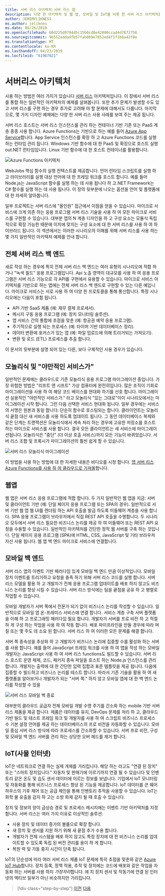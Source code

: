 ```yaml
---
title: 서버 리스 아키텍처-서버 리스 앱
description: 다양 한 아키텍처 및 웹 앱, 모바일 및 IoT를 비롯 한 서버 리스 아키텍처를 지 원하는 앱의 탐색입니다.
author: JEREMYLIKNESS
ms.author: jeliknes
ms.date: 06/26/2018
ms.openlocfilehash: 60d225d9794d5c15b0cd8e42800ccad4d7872756
ms.sourcegitcommit: 9b552addadfb57fab0b9e7852ed4f1f1b8a42f8e
ms.translationtype: MT
ms.contentlocale: ko-KR
ms.lasthandoff: 04/23/2019
ms.locfileid: "61967821"
---
```

# <a name="serverless-architecture"></a>서버리스 아키텍처

사용 하는 방법은 여러 가지가 있습니다 [서버 리스](http://azure.com/serverless) 아키텍처입니다. 이 장에서 서버 리스를 통합 하는 일반적인 아키텍처의 예제를 살펴봅니다. 또한 추가 문제가 발생할 수도 있고 서버 리스를 구현 하는 경우 추가로 고려해 야 할 문제에 대해서도 다룹니다. 마지막으로, 몇 가지 디자인 예제에는 다양 한 서버 리스 사용 사례를 보여 주는 제공 됩니다.

서버 리스 호스트는 서버 리스 인스턴스를 관리 하는 컨테이너 기반 기존 또는 PaaS 계층 종종 사용 합니다. Azure Functions는 기반으로 하는 예를 들어 [Azure App Service](https://docs.microsoft.com/azure/app-service/)합니다. App Service 인스턴스를 확장 하 고 Azure Functions 코드를 실행 하는 런타임 관리 됩니다. Windows 기반 함수에 대 한 PaaS 및 확장으로 호스트 실행 out.NET 런타임입니다. Linux 기반 함수에 대 한 호스트 컨테이너를 활용합니다.

![Azure Functions 아키텍처](./media/azure-functions-architecture.png)

WebJobs 핵심 함수의 실행 컨텍스트를 제공합니다. 언어 런타임 스크립트를 실행 하 고 라이브러리를 실행 대상 언어에 대 한 프레임 워크를 호스트 합니다. 예를 들어 Node.js는 JavaScript 함수를 실행 하는 데 사용 됩니다 하 고.NET Framework는 C# 함수를 실행 하는 데 사용 됩니다. 이 장의 뒷부분에 나오는 옵션을 언어 및 플랫폼에 대 한 자세히 알아봅니다.

일부 프로젝트는 서버 리스에 "올인원" 접근에서 이점을 얻을 수 있습니다. 마이크로 서비스에 크게 의존 하는 응용 프로그램 서버 리스 기술을 사용 하 여 모든 마이크로 서비스를 구현할 수 있습니다. 대부분 앱의 N 계층 디자인을 하 고 구성 요소는 모듈식 독립적으로 확장 가능한 때문에 이치에 맞지는 구성 요소에 대 한 서버 리스를 사용 하 여 하이브리드 됩니다. 이 섹션에서는 이러한 시나리오의 이해를 위해 서버 리스를 사용 하는 몇 가지 일반적인 아키텍처 예제를 안내 합니다.

## <a name="full-serverless-back-end"></a>전체 서버 리스 백 엔드

새로 작성 하는 경우에 특히 전체 서버 리스 백 엔드는 여러 유형의 시나리오에 적합 하거나 "녹색 필드" 응용 프로그램입니다. Api 노출 영역이 대규모를 사용 하 여 응용 프로그램은 서버 리스 기능으로 각 API를 구현에서 유용할 수 있습니다. 마이크로 서비스 아키텍처를 기반으로 하는 앱에는 전체 서버 리스 백 엔드로 구현할 수 있는 다른 예입니다. 마이크로 서비스는 서로 사용 하 여 다양 한 프로토콜을 통해 통신합니다. 특정 시나리오에는 다음이 포함 됩니다.

* API 기반 SaaS 제품 (예: 재무 결제 프로세서).
* 메시지 구동 응용 프로그램 (예: 장치 모니터링 솔루션).
* 앱 서비스 간의 통합에 초점을 맞춘 (예: 항공권 예약 응용 프로그램).
* 주기적으로 실행 되는 프로세스 (예: 타이머 기반 데이터베이스 정리).
* 데이터 변환에 포커스가 있는 앱 (예: 파일 업로드에 의해 트리거되는 가져오기).
* 변환 및 로드 (ETL) 프로세스를 추출 합니다.

이 문서의 뒷부분에 설명 되어 있는 다른, 보다 구체적인 사용 경우가 있습니다.

## <a name="monoliths-and-starving-the-beast"></a>모놀리식 및 "야만적인 서비스가"

일반적인 문제에는 클라우드로 기존 모놀리식 응용 프로그램 마이그레이션 중입니다. 가장 위험한 방법은 "리프트 앤 시프트" 가상 컴퓨터에 완전히입니다. 많은 조직이 기회로 마이그레이션을 사용 하 여 해당 코드 베이스를 현대화 하기를 선호 합니다. 마이그레이션 실용적인 "야만적인 서비스가." 라고 모놀리식 "있는 그대로"이이 시나리오에서는 마이그레이션 시작 합니다. 그런 다음 선택한 서비스 현대화 됩니다. 일부 경우에는 서비스의 서명은 원본과 동일 합니다: 단순히 함수로 호스팅되는 합니다. 클라이언트는 모놀리식 끝점 대신 새 서비스를 사용 하도록 업데이트 됩니다. 그 동안 데이터베이스 복제와 같은 단계는 트랜잭션은 모놀리식에서 계속 처리 하는 경우에 고유한 저장소를 호스트 하는 마이크로 서비스를 사용 합니다. 결국 모든 클라이언트는 새 서비스에 마이그레이션됩니다. 모놀리식은 "중단" (더 이상 호출 서비스)까지 모든 기능이 바뀌었습니다. 서버 리스 조합 및 프록시가 마이그레이션의 훨씬 쉽게 할 수 있습니다.

![서버 리스 모놀리식 마이그레이션](./media/serverless-monolith-migration.png)

이 방법을 사용 하는 방법에 대 한 자세한 내용은 비디오를 시청 합니다. [앱 서버 리스 Azure Functions를 사용 하 여 클라우드로 가져올](https://channel9.msdn.com/Events/Connect/2017/E102)합니다.

## <a name="web-apps"></a>웹앱

웹 앱은 서버 리스 응용 프로그램에 적합 합니다. 두 가지 일반적인 웹 앱을 지금: 서버 및 클라이언트 기반 (예: 단일 페이지 응용 프로그램 또는 SPA의 경우). 일반적으로 서버 기반 웹 앱 웹 UI를 렌더링 하는 API 호출을 발급 하도록 미들웨어 계층을 사용 합니다. SPA 응용 프로그램이 브라우저에서 직접 REST API 호출을 수행합니다. 두 시나리오 모두에서 서버 리스 필요한 비즈니스 논리를 제공 하 여 미들웨어 또는 REST API 요청을 수용할 수 있습니다. 일반적인 아키텍처를 간단한 정적 웹 서버를 구축 하는 것입니다. 단일 페이지 응용 프로그램 (SPA)에 HTML, CSS, JavaScript 및 기타 브라우저 자산 사용 됩니다. 웹 앱 백 엔드 마이크로 서비스에 연결합니다.

## <a name="mobile-back-ends"></a>모바일 백 엔드

서버 리스 앱의 이벤트 기반 패러다임 있게 모바일 백 엔드 만큼 이상적입니다. 모바일 장치 이벤트를 트리거하고 요청을 충족 하기 위해 서버 리스 코드를 실행 합니다. 서버 리스 모델을 활용 하 고 개발자가 전체 응용 프로그램 업데이트를 배포 하지 않고도 비즈니스 논리를 향상 시킬 수 있습니다. 서버 리스 방식에는 팀을 끝점을 공유 하 고 병렬로 작업할 수 있습니다.

모바일 개발자가 서버 쪽에서 전문가 되기 없이 비즈니스 논리를 작성할 수 있습니다. 일반적으로 모바일 앱 온-프레미스 서비스에 연결 합니다. 서비스 계층 구축 서버 플랫폼을 이해 하 고 프로그래밍 패러다임 필요 합니다. 개발자가 서버를 프로 비전 하 고 적절 하 게 구성 하는 작업을 사용 하 여 작동 합니다. 배포 파이프라인을 만들 경우에 따라 며칠 또는 몇 주도 데 소요 된 합니다. 서버 리스 하 여 이러한 모든 문제를 해결 합니다.

서버 쪽 종속성을 추상화 하 고 개발자가 비즈니스 논리에 집중할 수를 활성화 하는 서버를 사용 합니다. 예를 들어 JavaScript 프레임 워크를 사용 하 여 앱을 작성 하는 모바일 개발자는 JavaScript 사용 하 여 서버 리스 functions도 빌드할 수 있습니다. 서버 리스 호스트 운영 체제, 코드, 패키지 종속 파일을 호스트 하는 Node.js 인스턴스를 관리 합니다. 개발자는 출력에 대 한 간단한 입력 집합과 표준 템플릿을 제공 됩니다. 다음에 집중할 수 빌드하고 비즈니스 논리를 테스트 합니다. 따라서 기존 기술을 활용 하 여 새 플랫폼을 알아보거나 개발자가 되는 "서버 쪽." 하지 않고 모바일 앱에 대 한 백 엔드 논리를 작성할 수 있을

![서버 리스 모바일 백 종료](./media/serverless-mobile-backend.png)

대부분의 클라우드 공급자 전체 모바일 개발 수명 주기를 간소화 하는 mobile 기반 서버 리스 제품을 제공 합니다. 제품은 데이터를 유지, DevOps 문제를 처리 하 고, 클라우드 기반 빌드 및 테스트 프레임 워크 및 개발자를 사용 하 여 스크립트 비즈니스 프로세스 수 기본 설정 언어를 제공 하는 데이터베이스의 프로 비전을 자동화할 수 있습니다. 모바일 중심 서버 리스 방식에 따라 프로세스를 간소화할 수 있습니다. 서버 프로 비전, 구성 및 모바일 백 엔드 서버를 관리 하는 상당한 오버 헤드를 제거 합니다.

## <a name="internet-of-things-iot"></a>IoT(사물 인터넷)

IoT은 네트워크로 연결 하는 실제 개체를 가리킵니다. 해당 하는 라고도 "연결 된 장치" 또는 "스마트 장치입니다." 자동차 및 판매기에 이르기까지 연결 될 수 있습니다 및 인벤토리 같은 온도 및 습도 센서 데이터에 이르는 정보를 보냅니다. 기업에서 IoT 모니터링 및 자동화를 통해 비즈니스 프로세스 향상 된 기능을 제공합니다. IoT 데이터를 큰 웨어하우스의 기후 제어 또는 공급 체인을 통해 인벤토리 추적을 사용할 수 있습니다. IoT는 화학 물 유출을 감지 하 고는 소방 화재 감지 될 때 호출 수 있습니다.

장치 및 정보의 양이 급상승 경로 및 프로세스 메시지에는 이벤트 기반 아키텍처를 지정합니다. 서버 리스는 여러 가지 이유로 이상적인 솔루션:

* 사용 장치 및 데이터 증가의 볼륨으로 확장 합니다.
* 새 장치 및 센서를 지원 하기 위해 새 끝점 추가 수용 합니다.
* 개발자가 전체 시스템을 배포 하지 않고도 특정 장치에 대 한 비즈니스 논리를 업데이트할 수 있도록 독립 된 버전 관리를 용이 하 게 합니다.
* 복원 력 및 가동 중지 시간이 단축 됩니다.

IoT의 단순성에 따라 여러 서버 리스 제품 IoT 문제에 특히 초점을 맞춘와 같은 [Azure IoT Hub](https://docs.microsoft.com/azure/iot-hub)합니다. 장치 등록, 정책 적용, 추적 및 장치에는 코드에 배포와 같은 작업을 자동화 하는 서버를 사용 하지 *가장자리*합니다. 에 지 장치 센서 및 작동기에 연결 된 인터넷의 액티브 일부가 아닌 비슷하지만 가리킵니다.

>[!div class="step-by-step"]
>[이전](architecture-approaches.md)
>[다음](serverless-architecture-considerations.md)
